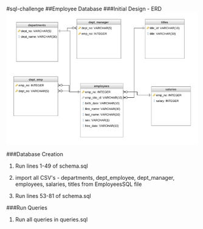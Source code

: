#sql-challenge
##Employee Database
###Initial Design - ERD
![EmployeeSQL_ERD](EmployeeSQL_ERD.jpeg)

###Database Creation
1. Run lines 1-49 of schema.sql

2. import all CSV's - departments, dept_employee, dept_manager, employees, salaries, titles from EmployeesSQL file

3. Run lines 53-81 of schema.sql

###Run Queries
1. Run all queries in queries.sql
